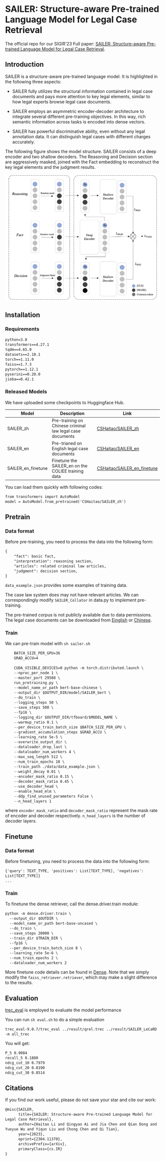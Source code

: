 <!--
 * @Author: lihaitao
 * @Date: 2023-04-28 14:10:14
 * @LastEditors: Do not edit
 * @LastEditTime: 2023-05-09 23:42:21
 * @FilePath: /lht/GitHub_code/sailer_old/README.md
-->
# SAILER: Structure-aware Pre-trained Language Model for Legal Case Retrieval

The official repo for our SIGIR'23 Full paper: [SAILER: Structure-aware Pre-trained Language Model for Legal Case Retrieval](https://arxiv.org/abs/2304.11370). 

## Introduction

SAILER is a structure-aware pre-trained language model. It is highlighted in the following three aspects: 

- SAILER fully utilizes the structural information contained in legal case documents and pays more attention to key legal elements, similar to how legal experts browse legal case documents. 

- SAILER employs an asymmetric encoder-decoder architecture to integrate several different pre-training objectives. In this way, rich semantic information across tasks is encoded into dense vectors. 

- SAILER has powerful discriminative ability, even without any legal annotation data. It can distinguish legal cases with different charges accurately. 

The following figure shows the model structure. SAILER consists of a deep encoder and two shallow decoders. The Reasoning and Decision section are aggressively masked, joined with the Fact embedding to reconstruct the key legal elements and the judgment results.

![image](./figure/model.png)




## Installation

### Requirements
```
python=3.8
transformers==4.27.1
tqdm==4.65.0 
datasets==2.10.1
torch==1.11.0
faiss==1.7.3 
pytorch==1.12.1
pyserini==0.20.0
jieba==0.42.1 
```

### Released Models

We have uploaded some checkpoints to Huggingface Hub.

| Model              | Description                                               | Link                                                         |
| ------------------ | --------------------------------------------------------- | ------------------------------------------------------------ |
| SAILER_zh          | Pre-training on Chinese criminal law legal case documents               | [CSHaitao/SAILER_zh](https://huggingface.co/CSHaitao/SAILER_zh)    |
| SAILER_en          | Pre-trianed on English legal case documents                | [CSHaitao/SAILER_en](https://huggingface.co/CSHaitao/SAILER_en) |
| SAILER_en_finetune | Finetune the SAILER_en on the COLIEE training data | [CSHaitao/SAILER_en_finetune](https://huggingface.co/CSHaitao/SAILER_en_finetune)                     |


You can load them quickly with following codes:

```
from transformers import AutoModel
model = AutoModel.from_pretrained('CSHaitao/SAILER_zh')
```


## Pretrain

### Data format

Before pre-training, you need to process the data into the following form:
```
{   
    "fact": basic fact,
    "interpretation": reasoning section, 
    "articles": related criminal law articles,
    "judgment": decision section,
}

```
`data_example.json` provides some examples of training data.

The case law system does may not have relevant articles. We can correspondingly modify `SAILER_Collator` in data.py to implement pre-training.

The pre-trained corpus is not publicly available due to data permissions. The legal case documents can be downloaded from [Einglish](https://case.law/) or [Chinese](https://wenshu.court.gov.cn/).

### Train

We can pre-train model with ```sh sailer.sh```

```
    BATCH_SIZE_PER_GPU=36
    GRAD_ACCU=4

    CUDA_VISIBLE_DEVICES=0 python -m torch.distributed.launch \
    --nproc_per_node 1 \
    --master_port 29508 \
    run_pretraining.py \
    --model_name_or_path bert-base-chinese \
    --output_dir $OUTPUT_DIR/model/SAILER_bert \
    --do_train \
    --logging_steps 50 \
    --save_steps 500 \
    --fp16 \
    --logging_dir $OUTPUT_DIR/tfboard/$MODEL_NAME \
    --warmup_ratio 0.1 \
    --per_device_train_batch_size $BATCH_SIZE_PER_GPU \
    --gradient_accumulation_steps $GRAD_ACCU \
    --learning_rate 5e-5 \
    --overwrite_output_dir \
    --dataloader_drop_last \
    --dataloader_num_workers 4 \
    --max_seq_length 512 \
    --num_train_epochs 10 \
    --train_path ./data/data_example.json \
    --weight_decay 0.01 \
    --encoder_mask_ratio 0.15 \
    --decoder_mask_ratio 0.45 \
    --use_decoder_head \
    --enable_head_mlm \
    --ddp_find_unused_parameters False \
    --n_head_layers 1 

```

where `encoder_mask_ratio` and `decoder_mask_ratio` represent the mask rate of encoder and decoder respectively. `n_head_layers` is the number of decoder layers.

## Finetune

### Data format

Before finetuning, you need to process the data into the following form:
```
{'query': TEXT_TYPE, 'positives': List[TEXT_TYPE], 'negatives': List[TEXT_TYPE]}
...
```
### Train

To finetune the dense retriever, call the dense.driver.train module:

```
python -m dense.driver.train \  
  --output_dir $OUTDIR \  
  --model_name_or_path bert-base-uncased \  
  --do_train \  
  --save_steps 20000 \  
  --train_dir $TRAIN_DIR \
  --fp16 \  
  --per_device_train_batch_size 8 \  
  --learning_rate 5e-6 \  
  --num_train_epochs 2 \  
  --dataloader_num_workers 2
```

More finetune code details can be found in [Dense](https://github.com/luyug/Dense). Note that we simply modify the `faiss_retriever.retriever`, which may make a slight difference to the results.

## Evaluation

[trec_eval](https://trec.nist.gov/trec_eval/) is employed to evaluate the model performance

You can run `sh eval.sh` to do a simple evaluation
```
trec_eval-9.0.7/trec_eval ../result/qrel.trec ../result/SAILER_LeCaRD -m all_trec
```

You will get:
```
P_5 0.9084
recall_5 0.1880
ndcg_cut_10 0.7979
ndcg_cut_20 0.8190
ndcg_cut_30 0.8514
```

## Citations

If you find our work useful, please do not save your star and cite our work:

```
@misc{SAILER,
      title={SAILER: Structure-aware Pre-trained Language Model for Legal Case Retrieval}, 
      author={Haitao Li and Qingyao Ai and Jia Chen and Qian Dong and Yueyue Wu and Yiqun Liu and Chong Chen and Qi Tian},
      year={2023},
      eprint={2304.11370},
      archivePrefix={arXiv},
      primaryClass={cs.IR}
}
```



